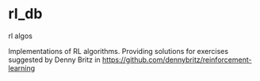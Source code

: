 # rl_db
rl algos

Implementations of RL algorithms. 
Providing solutions for exercises suggested by Denny Britz in https://github.com/dennybritz/reinforcement-learning
